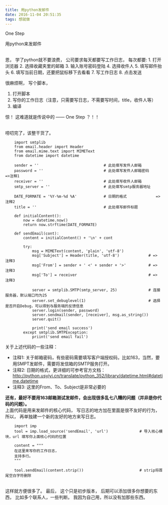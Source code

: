 ```yaml
---
title: 用python发邮件
date: 2016-11-04 20:51:35
tags: 想就做
---
```


One Step

用python来发邮件

<!-- more -->
<br/>
恩，
学了python就不要浪费，
公司要求每天都要写工作日志，
每次都要:
1. 打开浏览器
2. 选择收藏夹里的邮箱
3. 输入账号密码登陆
4. 选择收件人
5. 填写邮件抬头
6. 填写当前日期，还要把鼠标移下去看看
7. 写工作日志
8. 点击发送

很麻烦啊，
写个脚本，

1. 打开脚本
2. 写你的工作日志（注意，只需要写日志，不需要写时间，title，收件人等）
3. 编译

惊！
这难道就是传说中的 —— One Step ？！！

<br/>
唠叨完了，该整干货了。


		import smtplib
		from email.header import Header
		from email.mime.text import MIMEText
		from datetime import datetime

		sender = ''  							# 此处填写发件人邮箱
		password = ''							# 此处填写发件人邮箱密码   	=>注释1
		receiver = ''							# 此处填写收件人邮箱
		smtp_server = ''						# 此处填写smtp服务器地址
		
		DATE_FORMATE = '%Y-%m-%d %A'			# 日期的格式				=> 注释2
		title = ''								# 此处填写邮件标题

		def initialContent():
			now = datetime.now()
			return now.strftime(DATE_FORMATE)

		def sendEmail(cont):
			content = initialContent() + '\n' + cont

			try:
				msg = MIMEText(content, 'plain', 'utf-8') 					
				msg['Subject'] = Header(title, 'utf-8')				# => 注释3
				msg['From'] = sender + ' <' + sender + '>'			# => 注释3
				msg['To'] = receiver								# => 注释3

				server = smtplib.SMTP(smtp_server, 25) 				# 连接服务器，默认端口均为25
				server.set_debuglevel(1)  							# 选择是否开启Debug，可以得到与服务端的反馈信息
				server.login(sender, password)
				server.sendmail(sender, [receiver], msg.as_string())
				server.quit()
		
				print('send email success')
			except smtplib.SMTPException:
				priint('send email fail')


关于上述代码的一些注释：
- 注释1:
关于邮箱密码，有些密码需要填写客户端授权码，比如163，当然，要用SMPT发邮件，需要将发信箱的SMTP服务打开。
- 注释2:
日期的格式，更详细的可参考官方文档：http://python.usyiyi.cn/translate/python_352/library/datetime.html#datetime.datetime
- 注释3:
这里的From、To、Subject是非常必要的

**还有，最好不要用163邮箱测试发邮件，会出现很多乱七八糟的问题（并非是你代码的问题）。**
<br/>
上面代码是用来发邮件的核心代码，
写日志的地方加在里面是很不友好的行为，
所以，
再单独建一个新的友好的地方来写日志。


		import imp 
		tool = imp.load_source('sendEmail', 'url')				# 导入核心模块，url 填写你上面核心代码的位置

		content = """
		在这里来写你的工作日志，
		支持多行。
		"""

		tool.sendEmail(content.strip()) 						# strip将首尾空白字符删除

<br/>
这样就方便很多了。
最后，
这个只是初步版本，
后期可以添加很多你想要的东西，
比如多个联系人，一些判断。
我因为自己用，所以没有加那些东西。



















